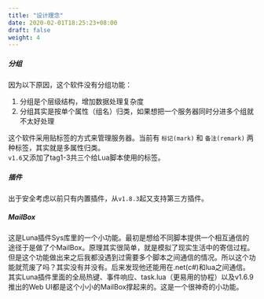 ```yaml
---
title: "设计理念"
date: 2020-02-01T18:25:23+08:00
draft: false
weight: 4
---
```


##### 分组
因为以下原因，这个软件没有分组功能：  
 1. 分组是个层级结构，增加数据处理复杂度  
 2. 分组其实是按单个属性（组名）归类，如果想把一个服务器同时分进多个组就不太好处理  

这个软件采用贴标签的方式来管理服务器。当前有 `标记(mark)` 和 `备注(remark)` 两种标签，其实就是多属性归类。  
`v1.6`又添加了tag1-3共三个给Lua脚本使用的标签。  

##### 插件
出于安全考虑以前只有内置插件，从`v1.8.3`起又支持第三方插件。  

##### MailBox
这是Luna插件Sys库里的一个小功能。最初是想给不同脚本提供一个相互通信的途径于是做了个MailBox。原理其实很简单，就是模拟了现实生活中的寄信过程。但是这个功能做出来之后我都没遇到过需要多个脚本之间通信的情况。所以这个功能就荒废了吗？其实没有并没有。后来发现他还能用在.net(c#)和lua之间通信。其实Luna插件里面的全局热键、事件响应、task.lua（更易用的协程）以及v1.6.9推出的Web UI都是这个小小的MailBox撑起来的。这是一个很神奇的小功能。  
